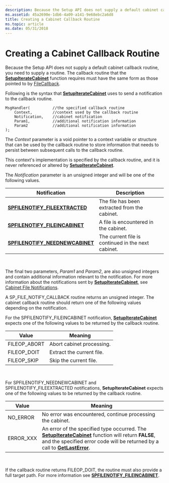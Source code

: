 ```yaml
---
description: Because the Setup API does not supply a default cabinet callback routine, you need to supply a routine. The callback routine that the SetupIterateCabinet function requires must have the same form as those pointed to by FileCallback.
ms.assetid: 45a2690e-1db6-4a09-a141-9e68ebc2a6d8
title: Creating a Cabinet Callback Routine
ms.topic: article
ms.date: 05/31/2018
---
```


# Creating a Cabinet Callback Routine

Because the Setup API does not supply a default cabinet callback routine, you need to supply a routine. The callback routine that the [**SetupIterateCabinet**](/windows/desktop/api/Setupapi/nf-setupapi-setupiteratecabineta) function requires must have the same form as those pointed to by [FileCallback](/windows/win32/api/setupapi/nc-setupapi-psp_file_callback_a).

Following is the syntax that [**SetupIterateCabinet**](/windows/desktop/api/Setupapi/nf-setupapi-setupiteratecabineta) uses to send a notification to the callback routine.

``` syntax
MsgHandler(          //the specified callback routine
    Context,         //context used by the callback routine
    Notification,    //cabinet notification
    Param1,          //additional notification information
    Param2           //additional notification information
);
```

The *Context* parameter is a void pointer to a context variable or structure that can be used by the callback routine to store information that needs to persist between subsequent calls to the callback routine.

This context's implementation is specified by the callback routine, and it is never referenced or altered by [**SetupIterateCabinet**](/windows/desktop/api/Setupapi/nf-setupapi-setupiteratecabineta).

The *Notification* parameter is an unsigned integer and will be one of the following values.



| Notification                                                        | Description                                        |
|---------------------------------------------------------------------|----------------------------------------------------|
| [**SPFILENOTIFY\_FILEEXTRACTED**](spfilenotify-fileextracted.md)   | The file has been extracted from the cabinet.      |
| [**SPFILENOTIFY\_FILEINCABINET**](spfilenotify-fileincabinet.md)   | A file is encountered in the cabinet.              |
| [**SPFILENOTIFY\_NEEDNEWCABINET**](spfilenotify-neednewcabinet.md) | The current file is continued in the next cabinet. |



 

The final two parameters, *Param1* and *Param2*, are also unsigned integers and contain additional information relevant to the notification. For more information about the notifications sent by [**SetupIterateCabinet**](/windows/desktop/api/Setupapi/nf-setupapi-setupiteratecabineta), see [Cabinet File Notifications](cabinet-file-notifications.md).

A SP\_FILE\_NOTIFY\_CALLBACK routine returns an unsigned integer. The cabinet callback routine should return one of the following values depending on the notification.

For the SPFILENOTIFY\_FILEINCABINET notification, [**SetupIterateCabinet**](/windows/desktop/api/Setupapi/nf-setupapi-setupiteratecabineta) expects one of the following values to be returned by the callback routine.



| Value         | Meaning                   |
|---------------|---------------------------|
| FILEOP\_ABORT | Abort cabinet processing. |
| FILEOP\_DOIT  | Extract the current file. |
| FILEOP\_SKIP  | Skip the current file.    |



 

For SPFILENOTIFY\_NEEDNEWCABINET and SPFILENOTIFY\_FILEEXTRACTED notifications, **SetupIterateCabinet** expects one of the following values to be returned by the callback routine.



| Value      | Meaning                                                                                                                                                                                                                           |
|------------|-----------------------------------------------------------------------------------------------------------------------------------------------------------------------------------------------------------------------------------|
| NO\_ERROR  | No error was encountered, continue processing the cabinet.                                                                                                                                                                        |
| ERROR\_XXX | An error of the specified type occurred. The [**SetupIterateCabinet**](/windows/desktop/api/Setupapi/nf-setupapi-setupiteratecabineta) function will return **FALSE**, and the specified error code will be returned by a call to [**GetLastError**](/windows/desktop/api/errhandlingapi/nf-errhandlingapi-getlasterror). |



 

If the callback routine returns FILEOP\_DOIT, the routine must also provide a full target path. For more information see [**SPFILENOTIFY\_FILEINCABINET**](spfilenotify-fileincabinet.md).

 

 
